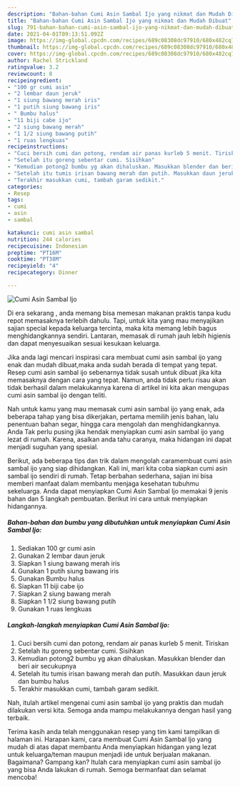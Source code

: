```yaml
---
description: "Bahan-bahan Cumi Asin Sambal Ijo yang nikmat dan Mudah Dibuat"
title: "Bahan-bahan Cumi Asin Sambal Ijo yang nikmat dan Mudah Dibuat"
slug: 791-bahan-bahan-cumi-asin-sambal-ijo-yang-nikmat-dan-mudah-dibuat
date: 2021-04-01T09:13:51.092Z
image: https://img-global.cpcdn.com/recipes/689c08308dc97910/680x482cq70/cumi-asin-sambal-ijo-foto-resep-utama.jpg
thumbnail: https://img-global.cpcdn.com/recipes/689c08308dc97910/680x482cq70/cumi-asin-sambal-ijo-foto-resep-utama.jpg
cover: https://img-global.cpcdn.com/recipes/689c08308dc97910/680x482cq70/cumi-asin-sambal-ijo-foto-resep-utama.jpg
author: Rachel Strickland
ratingvalue: 3.2
reviewcount: 8
recipeingredient:
- "100 gr cumi asin"
- "2 lembar daun jeruk"
- "1 siung bawang merah iris"
- "1 putih siung bawang iris"
- " Bumbu halus"
- "11 biji cabe ijo"
- "2 siung bawang merah"
- "1 1/2 siung bawang putih"
- "1 ruas lengkuas"
recipeinstructions:
- "Cuci bersih cumi dan potong, rendam air panas kurleb 5 menit. Tiriskan"
- "Setelah itu goreng sebentar cumi. Sisihkan"
- "Kemudian potong2 bumbu yg akan dihaluskan. Masukkan blender dan beri air secukupnya"
- "Setelah itu tumis irisan bawang merah dan putih. Masukkan daun jeruk dan bumbu halus"
- "Terakhir masukkan cumi, tambah garam sedikit."
categories:
- Resep
tags:
- cumi
- asin
- sambal

katakunci: cumi asin sambal 
nutrition: 244 calories
recipecuisine: Indonesian
preptime: "PT16M"
cooktime: "PT38M"
recipeyield: "4"
recipecategory: Dinner

---
```



![Cumi Asin Sambal Ijo](https://img-global.cpcdn.com/recipes/689c08308dc97910/680x482cq70/cumi-asin-sambal-ijo-foto-resep-utama.jpg)

Di era  sekarang , anda memang bisa memesan makanan praktis tanpa kudu repot memasaknya terlebih dahulu. Tapi, untuk kita yang mau menyajikan sajian special kepada keluarga tercinta, maka kita memang lebih bagus menghidangkannya sendiri. Lantaran, memasak di rumah jauh lebih higienis dan dapat menyesuaikan sesuai kesukaan keluarga.

Jika anda lagi mencari inspirasi cara membuat cumi asin sambal ijo yang enak dan mudah dibuat,maka anda sudah berada di tempat yang tepat. Resep cumi asin sambal ijo  sebenarnya tidak susah untuk dibuat jika kita memasaknya dengan cara yang tepat. Namun, anda tidak perlu risau akan tidak berhasil dalam melakukannya 
karena di artikel ini kita akan mengupas cumi asin sambal ijo dengan teliti.  



Nah untuk kamu yang mau memasak cumi asin sambal ijo yang enak, ada beberapa tahap yang bisa dikerjakan, pertama memilih jenis bahan, lalu penentuan bahan segar, hingga cara mengolah dan menghidangkannya. Anda Tak perlu pusing jika hendak menyiapkan cumi asin sambal ijo yang lezat di rumah. Karena, asalkan anda  tahu caranya, maka hidangan ini dapat menjadi suguhan yang spesial.

Berikut, ada beberapa tips dan trik dalam mengolah caramembuat cumi asin sambal ijo yang siap dihidangkan. Kali ini, mari kita coba siapkan cumi asin sambal ijo sendiri di rumah. Tetap berbahan sederhana, sajian ini bisa memberi manfaat dalam membantu menjaga kesehatan tubuhmu sekeluarga. Anda dapat menyiapkan Cumi Asin Sambal Ijo memakai 9 jenis bahan dan 5 langkah pembuatan. Berikut ini cara untuk menyiapkan hidangannya.

<!--inarticleads1-->

##### Bahan-bahan dan bumbu yang dibutuhkan untuk menyiapkan Cumi Asin Sambal Ijo:

1. Sediakan 100 gr cumi asin
1. Gunakan 2 lembar daun jeruk
1. Siapkan 1 siung bawang merah iris
1. Gunakan 1 putih siung bawang iris
1. Gunakan  Bumbu halus
1. Siapkan 11 biji cabe ijo
1. Siapkan 2 siung bawang merah
1. Siapkan 1 1/2 siung bawang putih
1. Gunakan 1 ruas lengkuas




<!--inarticleads2-->

##### Langkah-langkah menyiapkan Cumi Asin Sambal Ijo:

1. Cuci bersih cumi dan potong, rendam air panas kurleb 5 menit. Tiriskan
1. Setelah itu goreng sebentar cumi. Sisihkan
1. Kemudian potong2 bumbu yg akan dihaluskan. Masukkan blender dan beri air secukupnya
1. Setelah itu tumis irisan bawang merah dan putih. Masukkan daun jeruk dan bumbu halus
1. Terakhir masukkan cumi, tambah garam sedikit.




Nah, itulah artikel mengenai  cumi asin sambal ijo  yang praktis dan mudah dilakukan versi kita. Semoga anda mampu melakukannya dengan hasil yang terbaik. 

Terima kasih anda telah menggunakan resep yang tim kami tampilkan di halaman ini. Harapan kami, cara membuat  Cumi Asin Sambal Ijo yang mudah di atas dapat membantu Anda menyiapkan hidangan yang lezat untuk keluarga/teman maupun menjadi ide untuk berjualan makanan. Bagaimana? Gampang kan? Itulah cara menyiapkan cumi asin sambal ijo yang bisa Anda lakukan di rumah. Semoga bermanfaat dan selamat mencoba!

